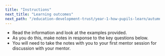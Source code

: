 ```yaml
---
title: "Instructions"
next_title: "Learning outcomes"
next_path: "/education-development-trust/year-1-how-pupils-learn/autumn-week-1-ect-learning-outcomes"
---
```




- Read the information and look at the examples provided.
- As you do this, make notes in response to the key questions below.
- You will need to take the notes with you to your first mentor session for discussion with your mentor.

